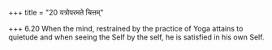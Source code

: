 +++
title = "20 यत्रोपरमते चित्तम्"

+++
6.20 When the mind, restrained by the practice of Yoga attains to
quietude and when seeing the Self by the self, he is satisfied in his
own Self.
